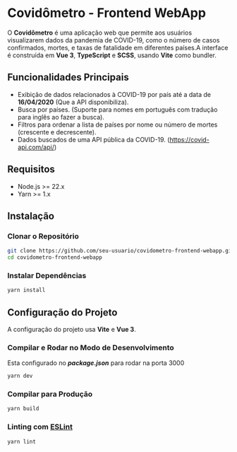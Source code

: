 # Covidômetro - Frontend WebApp

O **Covidômetro** é uma aplicação web que permite aos usuários visualizarem dados da pandemia de COVID-19, como o número de casos confirmados, mortes, e taxas de fatalidade em diferentes países.A interface é construída em **Vue 3**, **TypeScript** e **SCSS**, usando **Vite** como bundler.

## Funcionalidades Principais

- Exibição de dados relacionados à COVID-19 por país até a data de **16/04/2020** (Que a API disponibiliza).
- Busca por países. (Suporte para nomes em português com tradução para inglês ao fazer a busca).
- Filtros para ordenar a lista de países por nome ou número de mortes (crescente e decrescente).
- Dados buscados de uma API pública da COVID-19. (https://covid-api.com/api/)

## Requisitos

- Node.js >= 22.x
- Yarn >= 1.x

## Instalação

### Clonar o Repositório

```bash
git clone https://github.com/seu-usuario/covidometro-frontend-webapp.git
cd covidometro-frontend-webapp
```

### Instalar Dependências

```bash
yarn install
```

## Configuração do Projeto

A configuração do projeto usa **Vite** e **Vue 3**.

### Compilar e Rodar no Modo de Desenvolvimento

Esta configurado no **_package.json_** para rodar na porta 3000

```bash
yarn dev
```

### Compilar para Produção

```bash
yarn build
```

### Linting com [ESLint](https://eslint.org/)

```bash
yarn lint
```
